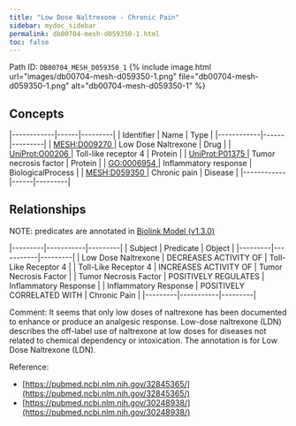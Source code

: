 ```yaml
---
title: "Low Dose Naltrexone - Chronic Pain"
sidebar: mydoc_sidebar
permalink: db00704-mesh-d059350-1.html
toc: false 
---
```



Path ID: `DB00704_MESH_D059350_1`
{% include image.html url="images/db00704-mesh-d059350-1.png" file="db00704-mesh-d059350-1.png" alt="db00704-mesh-d059350-1" %}

## Concepts

|------------|------|---------|
| Identifier | Name | Type    |
|------------|------|---------|
| <a href="https://identifiers.org/MESH:D009270">MESH:D009270 </a> | Low Dose Naltrexone | Drug |
| <a href="https://identifiers.org/UniProt:O00206">UniProt:O00206 </a> | Toll-like receptor 4 | Protein |
| <a href="https://identifiers.org/UniProt:P01375">UniProt:P01375 </a> | Tumor necrosis factor | Protein |
| <a href="https://identifiers.org/GO:0006954">GO:0006954 </a> | Inflammatory response | BiologicalProcess |
| <a href="https://identifiers.org/MESH:D059350">MESH:D059350 </a> | Chronic pain | Disease |
|------------|------|---------|

## Relationships


NOTE: predicates are annotated in <a href="https://github.com/biolink/biolink-model/releases/tag/v1.3.0">Biolink Model (v1.3.0)</a>

|---------|-----------|---------|
| Subject | Predicate | Object  |
|---------|-----------|---------|
| Low Dose Naltrexone | DECREASES ACTIVITY OF | Toll-Like Receptor 4 |
| Toll-Like Receptor 4 | INCREASES ACTIVITY OF | Tumor Necrosis Factor |
| Tumor Necrosis Factor | POSITIVELY REGULATES | Inflammatory Response |
| Inflammatory Response | POSITIVELY CORRELATED WITH | Chronic Pain |
|---------|-----------|---------|

Comment: It seems that only low doses of naltrexone has been documented to enhance or produce an analgesic response. Low-dose naltrexone (LDN) describes the off-label use of naltrexone at low doses for diseases not related to chemical dependency or intoxication. The annotation is for Low Dose Naltrexone (LDN).

Reference: 
  - [https://pubmed.ncbi.nlm.nih.gov/32845365/](https://pubmed.ncbi.nlm.nih.gov/32845365/)
  - [https://pubmed.ncbi.nlm.nih.gov/30248938/](https://pubmed.ncbi.nlm.nih.gov/30248938/)
